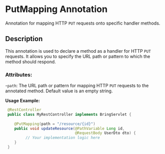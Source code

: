 # PutMapping Annotation

Annotation for mapping HTTP `PUT` requests onto specific handler methods.

## Description
This annotation is used to declare a method as a handler for HTTP `PUT` requests. It allows you to specify the URL path or pattern to which the method should respond.

### Attributes:
-`path`: The URL path or pattern for mapping HTTP `PUT` requests to the annotated method. Default value is an empty string.

**Usage Example:**
```java
 @RestController
 public class MyRestController implements BringServlet {
    
    @PutMapping(path = "/resource/{id}")
    public void updateResource(@PathVariable Long id, 
                               @RequestBody UserDto dto) {
         // Your implementation logic here
    }
 }
```